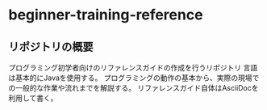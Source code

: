 # beginner-training-reference

## リポジトリの概要

プログラミング初学者向けのリファレンスガイドの作成を行うリポジトリ
言語は基本的にJavaを使用する。
プログラミングの動作の基本から、実際の現場での一般的な作業や流れまでを解説する。
リファレンスガイド自体はAsciiDocを利用して書く。

